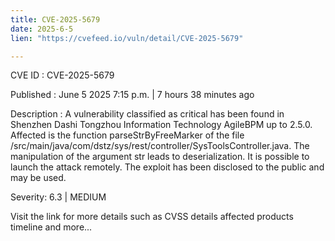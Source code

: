 ```yaml
---
title: CVE-2025-5679
date: 2025-6-5
lien: "https://cvefeed.io/vuln/detail/CVE-2025-5679"

---
```


CVE ID : CVE-2025-5679

Published :  June 5
2025
7:15 p.m. | 7 hours
38 minutes ago

Description : A vulnerability classified as critical has been found in Shenzhen Dashi Tongzhou Information Technology AgileBPM up to 2.5.0. Affected is the function parseStrByFreeMarker of the file /src/main/java/com/dstz/sys/rest/controller/SysToolsController.java. The manipulation of the argument str leads to deserialization. It is possible to launch the attack remotely. The exploit has been disclosed to the public and may be used.

Severity: 6.3 | MEDIUM

Visit the link for more details
such as CVSS details
affected products
timeline
and more...
